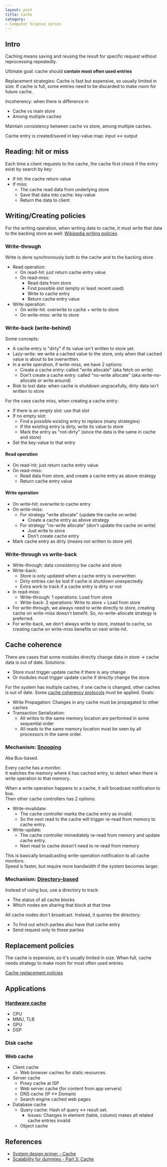 ```yaml
---
layout: post
title: Cache
category:
- Computer Science series
---
```


## Intro

Caching means saving and reusing the result for specific request without reprocessing repeatedly.

Ultimate goal: cache should **contain most often used entries**

Replacement strategies: Cache is fast but expensive, so usually limited in size. If cache is full, some
entries need to be discarded to make room for future cache.

Incoherency: when there is difference in

- Cache vs main store
- Among multiple caches

Maintain consistency between cache vs store, among multiple caches.

Cache entry is created/saved in key-value map: input <-> output

## Reading: hit or miss

Each time a client requests to the cache, the cache first check if the entry exist by search by key:

- If hit: the cache return value
- If miss:
  - The cache read data from underlying store
  - Save that data into cache: key-value
  - Return the data to client

## Writing/Creating policies

For the writing operation, when writing data to cache, it must write that data to the backing store as well:
[Wikipedia writing policies](https://en.wikipedia.org/wiki/Cache_(computing)#Writing_policies)

### Write-through

Write is done synchronously both to the cache and to the backing store

- Read operation:
  - On read-hit: just return cache entry value
  - On read-miss:
    - Read data from store
    - Find possible slot (empty or least recent used)
    - Write to cache entry
    - Return cache entry value
- Write operation:
  - On write-hit: overwrite to cache + write to store
  - On write-miss: write to store

### Write-back (write-behind)

Some concepts:

- A cache entry is "dirty" if its value isn't written to store yet.
- Lazy-write: we write a cached value to the store, only when that cached value is about to be overwritten.
- In a write operation, if write-miss, we have 2 options:
  - Create a cache entry: called "write allocate" (aka fetch on write)
  - Don't create a cache entry: called "no-write allocate" (aka write-no-allocate or write around)
- Risk to lost data: when cache is shutdown ungracefully, dirty data isn't written to store

For the case cache miss, when creating a cache entry:

- If there is an empty slot: use that slot
- If no empty slot:
  - Find a possible existing entry to replace (many strategies)
  - If the existing entry is dirty, write its value to store
  - Mark the entry as "not-dirty" (since the data is the same in cache and store)
- Set the key-value to that entry

#### Read operation

- On read-hit: just return cache entry value
- On read-miss:
  - Read data from store, and create a cache entry as above strategy
  - Return cache entry value

#### Write operation

- On write-hit: overwrite to cache entry
- On write-miss:
  - For strategy "write allocate" (update the cache on write)
    - Create a cache entry as above strategy
  - For strategy "no-write allocate" (don't update the cache on write)
    - Just write to store
    - Don't create cache entry
- Mark cache entry as dirty (means not written to store yet)

### Write-through vs write-back

- Write-through: data consistency bw cache and store
- Write-back:
  - Store is only updated when a cache entry is overwritten
  - Dirty entries can be lost if cache is shutdown unexpectedly
  - Extra work to track if a cache entry is dirty or not
- In read-miss:
  - Write-through: 1 operations: Load from store
  - Write-back: 2 operations: Write to store + Load from store
- For write-through, we always need to write directly to store, creating cache on write-miss doesn't benefit.
So, no-write-allocate strategy is preferred.
- For write-back, we don't always write to store, instead to cache, so creating cache on write-miss benefits
on next write-hit.

## Cache coherence

There are cases that some modules directly change data in store -> cache data is out of date. Solutions:

- Store must trigger update cache if there is any change
- Or modules must trigger update cache if directly change the store

For the system has multiple caches, if one cache is changed, other caches is out of date. Some
[cache coherency protocols](https://en.wikipedia.org/wiki/Cache_coherence) must be applied. Goals:

- Write Propagation: Changes in any cache must be propagated to other caches
- Transaction Serialization:
  - All writes to the same memory location are performed in some sequential order
  - All reads to the same memory location must be seen by all processors in the same order.

### Mechanism: [Snooping](https://en.wikipedia.org/wiki/Bus_snooping)

Aka Bus-based.

Every cache has a monitor.  
It watches the memory where it has cached entry, to detect when there is write operation to that memory.

When a write operation happens to a cache, it will broadcast notification to bus.  
Then other cache controllers has 2 options:

- Write-invalidate:
  - The cache controller marks the cache entry as invalid.
  - So the next read to the cache will trigger re-read from memory to cache entry.
- Write-update:
  - The cache controller immediately re-read from memory and update cache entry.
  - Next read to cache doesn't need to re-read from memory

This is basically broadcasting write-operation notification to all cache monitors.  
Speed is faster, but require more bandwidth if the system becomes larger.

### Mechanism: [Directory-based](https://en.wikipedia.org/wiki/Directory-based_coherence)

Instead of using bus, use a directory to track:

- The status of all cache blocks
- Which nodes are sharing that block at that time

All cache nodes don't broadcast. Instead, it queries the directory:

- To find out which parties also have that cache entry
- Send request only to those parties

## Replacement policies

The cache is expensive, so it's usually limited in size. When full, cache needs strategy to make room for
most often used entries.

[Cache replacement policies](https://en.wikipedia.org/wiki/Cache_replacement_policies)

## Applications

### [Hardware cache](https://en.wikipedia.org/wiki/Cache_(computing)#Examples_of_hardware_caches)

- CPU
- MMU, TLB
- GPU
- DSP

### Disk cache

### Web cache

- Client cache
  - Web browser caches for static resources
- Server cache
  - Proxy cache at ISP
  - Web server cache (for content from app servers)
  - DNS cache (IP <-> Domain)
  - Search engine cached web pages
- Database cache
  - Query cache: Hash of query <-> result set.
    - Issues: Changes in element (table, column) makes all related cache entries invalid
  - Object cache

## References

- [System design primer - Cache](https://github.com/donnemartin/system-design-primer#cache)
- [Scalability for dummies - Part 3: Cache](https://www.lecloud.net/post/9246290032/scalability-for-dummies-part-3-cache)